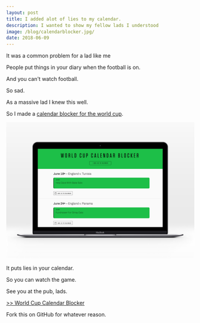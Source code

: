 ```yaml
---
layout: post
title: I added alot of lies to my calendar.
description: I wanted to show my fellow lads I understood
image: /blog/calendarblocker.jpg/
date: 2018-06-09
---
```


It was a common problem for a lad like me

People put things in your diary when the football is on.

And you can't watch football.

So sad.

As a massive lad I knew this well.

So I made a <a href="http://olifro.st/calendarblocker">calendar blocker for the world cup</a>.

![World Cup Calendar Blocker](/blog/calendarblocker.jpg)



It puts lies in your calendar.

So you can watch the game.

See you at the pub, lads.

<a href="http://olifro.st/calendarblocker"> >> World Cup Calendar Blocker </a>

Fork this on GitHub for whatever reason.
